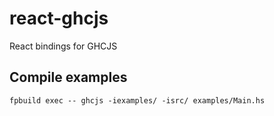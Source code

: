 react-ghcjs
===========

React bindings for GHCJS

## Compile examples

    fpbuild exec -- ghcjs -iexamples/ -isrc/ examples/Main.hs
